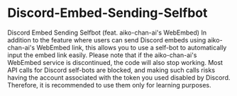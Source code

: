 # Discord-Embed-Sending-Selfbot
Discord Embed Sending Selfbot (feat. aiko-chan-ai's WebEmbed)
In addition to the feature where users can send Discord embeds using aiko-chan-ai's WebEmbed link, 
this allows you to use a self-bot to automatically input the embed link easily.
Please note that if the aiko-chan-ai's WebEmbed service is discontinued, the code will also stop working.
Most API calls for Discord self-bots are blocked, 
and making such calls risks having the account associated with the token you used disabled by Discord. 
Therefore, it is recommended to use them only for learning purposes.
